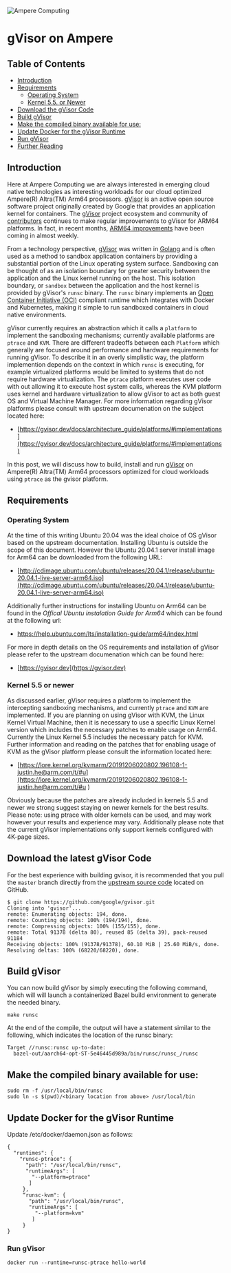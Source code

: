 ![Ampere Computing](https://avatars2.githubusercontent.com/u/34519842?s=400&u=1d29afaac44f477cbb0226139ec83f73faefe154&v=4)

# gVisor on Ampere

## Table of Contents
* [Introduction](#introduction)
* [Requirements](#requirements)
  * [Operating System](#operating-system)
  * [Kernel 5.5. or Newer](#kernel-5-5-or-newer)
* [Download the gVisor Code](#download-the-gvisor-code)
* [Build gVisor](#build-gvisor)
* [Make the compiled binary available for use:](#make-the-compiled-binary-available-for-use)
* [Update Docker for the gVisor Runtime](#update-docker-for-the-gvisor-runtime)
* [Run gVisor](#run-gvisor)
* [Further Reading](REFERENCES.md)



## Introduction

Here at Ampere Computing we are always interested in emerging cloud native technologies as interesting workloads for our cloud optimized Ampere(R) Altra(TM) Arm64 processors. [gVisor](https://github.com/google/gvisor) is an active open source software project originally created by Google that provides an application kernel for containers. The [gVisor](https://github.com/google/gvisor) project ecosystem and community of [contributors](https://github.com/google/gvisor/graphs/contributors) continues to make regular improvements to gVisor for ARM64 platforms.  In fact, in recent months, [ARM64 improvements](https://github.com/google/gvisor/pulse) have been coming in almost weekly.  

From a technology perspective, [gVisor](https://github.com/google/gvisor) was written in [Golang](https://golang.org/) and is often used as a method to sandbox application containers by providing a substantial portion of the Linux operating system surface. Sandboxing can be thought of as an isolation boundary for greater security between the application and the Linux kernel running on the host.  This isolation boundary, or `sandbox` between the application and the host kernel is provided by gVisor's `runsc` binary.  The `runsc` binary implements an [Open Container Initiative (OCI)](https://opencontainers.org/) compliant runtime which integrates with Docker and Kubernetes, making it simple to run sandboxed containers in cloud native environments.

gVisor currently requires an abstraction which it calls a `platform` to implement the sandboxing mechanisms; currently available platforms are `ptrace` and `KVM`.  There are different tradeoffs between each `Platform` which generally are focused around performance and hardware requirements for running gVisor.  To describe it in an overly simplistic way, the platform implemention depends on the context in which `runsc` is executing, for example virtualized platforms would be limited to systems that do not require hardware virtualization.  The `ptrace` platform executes user code with out allowing it to execute host system calls, whereas the KVM platform uses kernel and hardware virtualization to allow gVisor to act as both guest OS and Virtual Machine Manager.  For more information regarding gVisor platforms please consult with upstream documenation on the subject located here:

* [https://gvisor.dev/docs/architecture_guide/platforms/#implementations](https://gvisor.dev/docs/architecture_guide/platforms/#implementations)

In this post, we will discuss how to build, install and run [gVisor](https://github.com/google/gvisor) on Ampere(R) Altra(TM) Arm64 processors optimized for cloud workloads using `ptrace` as the gvisor platform.

## Requirements


### Operating System

At the time of this writing Ubuntu 20.04 was the ideal choice of OS gVisor based on the upstream documentation.  Installing Ubuntu is outside the scope of this document.  However the Ubuntu 20.04.1 server install image for Arm64 can be downloaded from the following URL:

* [http://cdimage.ubuntu.com/ubuntu/releases/20.04.1/release/ubuntu-20.04.1-live-server-arm64.iso](http://cdimage.ubuntu.com/ubuntu/releases/20.04.1/release/ubuntu-20.04.1-live-server-arm64.iso)

Additionally further instructions for installing Ubuntu on Arm64 can be found in the *Offical Ubuntu instalation Guide for Arm64* which can be found at the following url:

* https://help.ubuntu.com/lts/installation-guide/arm64/index.html

For more in depth details on the OS requirements and installation of gVisor please refer to the upstream documenation which can be found here:

* [https://gvisor.dev](https://gvisor.dev)


### Kernel 5.5 or newer

As discussed earlier, gVisor requires a platform to implement the intercepting sandboxing mechanisms, and currently `ptrace` and `KVM` are implemented.
If you are planning on using gVisor with KVM, the Linux Kernel Virtual Machine, then it is necessary to use a specific Linux Kernel version which includes the necessary patches to enable usage on Arm64.  Currently the Linux Kernel 5.5 includes the necessary patch for KVM.  Further information and reading on the patches that for enabling usage of KVM as the gVisor platform please consult the information located here: 

* [https://lore.kernel.org/kvmarm/20191206020802.196108-1-justin.he@arm.com/t/#u](https://lore.kernel.org/kvmarm/20191206020802.196108-1-justin.he@arm.com/t/#u
)

Obviously because the patches are already included in kernels 5.5 and newer we strong suggest staying on newer kernels for the best results.
Please note: using ptrace with older kernels can be used, and may work however your results and experience may vary.  Additionally please note that the current gVisor implementations only support kernels configured with 4K-page sizes.

## Download the latest gVisor Code

For the best experience with building gvisor, it is recommended that you pull the `master` branch directly from the [upstream source code](https://github.com/google/gvisor) located on GitHub.

```
$ git clone https://github.com/google/gvisor.git
Cloning into 'gvisor'...
remote: Enumerating objects: 194, done.
remote: Counting objects: 100% (194/194), done.
remote: Compressing objects: 100% (155/155), done.
remote: Total 91378 (delta 80), reused 85 (delta 39), pack-reused 91184
Receiving objects: 100% (91378/91378), 60.10 MiB | 25.60 MiB/s, done.
Resolving deltas: 100% (68220/68220), done.
```

## Build gVisor

You can now build gVisor by simply executing the following command, which will will launch a containerized Bazel build environment to generate the needed binary.

```
make runsc
```

At the end of the compile, the output will have a statement similar to the following,
which indicates the location of the runsc binary:

```
Target //runsc:runsc up-to-date:
  bazel-out/aarch64-opt-ST-5e46445d989a/bin/runsc/runsc_/runsc
```

## Make the compiled binary available for use:

```
sudo rm -f /usr/local/bin/runsc
sudo ln -s $(pwd)/<binary location from above> /usr/local/bin
```

## Update Docker for the gVisor Runtime

Update /etc/docker/daemon.json as follows:

```
{
  "runtimes": {
    "runsc-ptrace": {
      "path": "/usr/local/bin/runsc",
      "runtimeArgs": [
        "--platform=ptrace"
       ]
     },
     “runsc-kvm": {
       "path": "/usr/local/bin/runsc",
       "runtimeArgs": [
         "--platform=kvm"
        ]
     } 
}
```
### Run gVisor

```
docker run --runtime=runsc-ptrace hello-world
```
